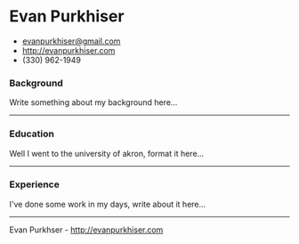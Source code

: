 # Evan Purkhiser

 * evanpurkhiser@gmail.com
 * http://evanpurkhiser.com
 * (330) 962-1949

### Background

Write something about my background here...

---

### Education

Well I went to the university of akron, format it here...

---

### Experience

I've done some work in my days, write about it here...

---

Evan Purkhser - http://evanpurkhiser.com
